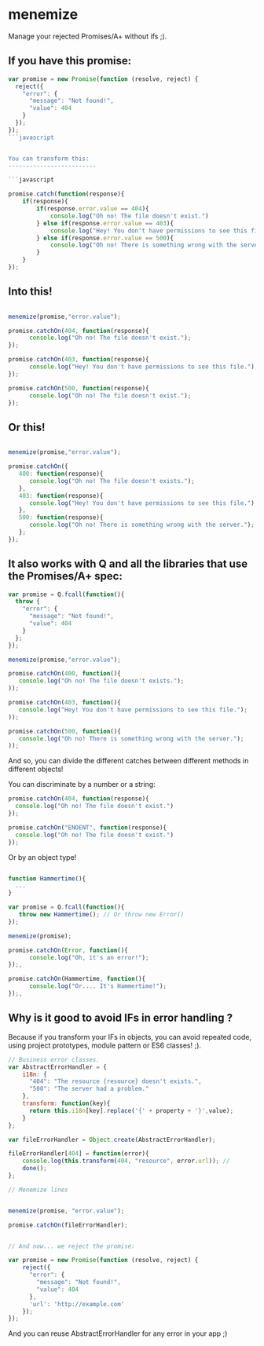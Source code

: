 # menemize

Manage your rejected Promises/A+ without ifs ;).

If you have this promise:
-------------------------

```javascript
var promise = new Promise(function (resolve, reject) {
  reject({
    "error": {
      "message": "Not found!",
      "value": 404
    }
  });
});
```javascript


You can transform this:
-------------------------

```javascript

promise.catch(function(response){
    if(response){
        if(response.error.value == 404){
            console.log("Oh no! The file doesn't exist.")
        } else if(response.error.value == 403){
            console.log("Hey! You don't have permissions to see this file.");
        } else if(response.error.value == 500){
            console.log("Oh no! There is something wrong with the server.");
        }
    }
});
```


Into this!
--------

```javascript

menemize(promise,"error.value");

promise.catchOn(404, function(response){
      console.log("Oh no! The file doesn't exist.");
});

promise.catchOn(403, function(response){
      console.log("Hey! You don't have permissions to see this file.");
});

promise.catchOn(500, function(response){
      console.log("Oh no! The file doesn't exist.");
});

```

Or this!
-----------

```javascript

menemize(promise,"error.value");

promise.catchOn({
   400: function(response){
      console.log("Oh no! The file doesn't exists.");
   },
   403: function(response){
      console.log("Hey! You don't have permissions to see this file.");
   },
   500: function(response){
      console.log("Oh no! There is something wrong with the server.");
   };
});
```

It also works with Q and all the libraries that use the Promises/A+ spec:
------------------------------------------------------------------------

```javascript
var promise = Q.fcall(function(){
  throw {
    "error": {
      "message": "Not found!",
      "value": 404
    }
  };
});

menemize(promise,"error.value");

promise.catchOn(400, function(){
   console.log("Oh no! The file doesn't exists.");
));

promise.catchOn(403, function(){
   console.log("Hey! You don't have permissions to see this file.");
));

promise.catchOn(500, function(){
   console.log("Oh no! There is something wrong with the server.");
));

````

And so, you can divide the different catches between different methods in different objects!

You can discriminate by a number or a string:


```javascript
promise.catchOn(404, function(response){
  console.log("Oh no! The file doesn't exist.")
});

promise.catchOn("ENOENT", function(response){
  console.log("Oh no! The file doesn't exist.")
});
```

Or by an object type!

```javascript

function Hammertime(){
  ...
}

var promise = Q.fcall(function(){
   throw new Hammertime(); // Or throw new Error()
});

menemize(promise);

promise.catchOn(Error, function(){
      console.log("Oh, it's an error!");
});,

promise.catchOn(Hammertime, function(){
      console.log("Or.... It's Hammertime!");
});,
```

Why is it good to avoid IFs in error handling ?
-------------------------------------------

Because if you transform your IFs in objects, you can avoid repeated code, using project prototypes, module pattern or
ES6 classes! ;).

```javascript
// Business error classes.
var AbstractErrorHandler = {
    i18n: {
      "404": "The resource {resource} doesn't exists.",
      "500": "The server had a problem."
    },
    transform: function(key){
      return this.i18n[key].replace('{' + property + '}',value);
    }
};

var fileErrorHandler = Object.create(AbstractErrorHandler);

fileErrorHandler[404] = function(error){
    console.log(this.transform(404, "resource", error.url)); //
    done();
};

// Menemize lines


menemize(promise, "error.value");

promise.catchOn(fileErrorHandler);


// And now... we reject the promise:

var promise = new Promise(function (resolve, reject) {
    reject({
      "error": {
        "message": "Not found!",
        "value": 404
      },
      'url': 'http://example.com'
    });
});

```

And you can reuse AbstractErrorHandler for any error in your app ;)